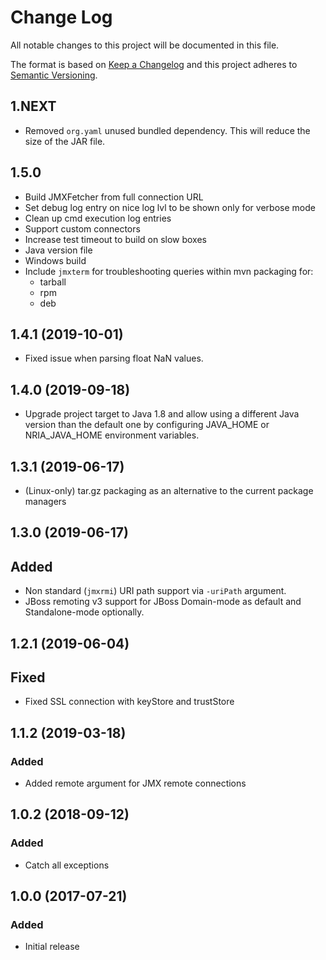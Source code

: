 # Change Log
All notable changes to this project will be documented in this file.

The format is based on [Keep a Changelog](http://keepachangelog.com/)
and this project adheres to [Semantic Versioning](http://semver.org/).

## 1.NEXT

- Removed `org.yaml` unused bundled dependency. This will reduce the
  size of the JAR file.

## 1.5.0

- Build JMXFetcher from full connection URL
- Set debug log entry on nice log lvl to be shown only for verbose mode
- Clean up cmd execution log entries
- Support custom connectors
- Increase test timeout to build on slow boxes
- Java version file
- Windows build
- Include `jmxterm` for troubleshooting queries within mvn packaging for:
  * tarball
  * rpm
  * deb

## 1.4.1 (2019-10-01)
- Fixed issue when parsing float NaN values.

## 1.4.0 (2019-09-18)
- Upgrade project target to Java 1.8 and allow using a different Java version than 
the default one by configuring JAVA_HOME or NRIA_JAVA_HOME environment variables.

## 1.3.1 (2019-06-17)
- (Linux-only) tar.gz packaging as an alternative to the current package managers

## 1.3.0 (2019-06-17)
## Added
- Non standard (`jmxrmi`) URI path support via `-uriPath` argument.
- JBoss remoting v3 support for JBoss Domain-mode as default and Standalone-mode
  optionally.

## 1.2.1 (2019-06-04)
## Fixed
- Fixed SSL connection with keyStore and trustStore 

## 1.1.2 (2019-03-18)
### Added
- Added remote argument for JMX remote connections

## 1.0.2 (2018-09-12)
### Added
- Catch all exceptions

## 1.0.0 (2017-07-21)
### Added
- Initial release
